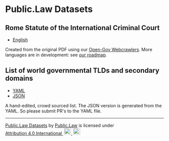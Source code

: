 # Public.Law Datasets


## Rome Statute of the International Criminal Court

* [English](https://github.com/public-law/datasets/blob/master/Intergovernmental/RomeStatute/RomeStatute.json)

Created from the original PDF using our [Open-Gov Webcrawlers](https://github.com/public-law/open-gov-crawlers).
More languages are in development: see
[our roadmap](https://github.com/orgs/public-law/projects/9/views/2).


## List of world governmental TLDs and secondary domains

* [YAML](https://github.com/public-law/datasets/blob/master/governmental_domains.yaml)
* [JSON](https://github.com/public-law/datasets/blob/master/governmental_domains.json)
 
A hand-edited, crowd sourced list. The JSON version is generated from the YAML. 
So please submit PR's to the YAML file.




----

<p xmlns:cc="http://creativecommons.org/ns#" xmlns:dct="http://purl.org/dc/terms/">
  
  <a property="dct:title" rel="cc:attributionURL" href="https://github.com/public-law/datasets">Public.Law Datasets</a> by <a rel="cc:attributionURL dct:creator" property="cc:attributionName" href="https://public.law">Public.Law</a> is licensed under <a href="http://creativecommons.org/licenses/by/4.0/?ref=chooser-v1" target="_blank" rel="license noopener noreferrer" style="display:inline-block;">Attribution 4.0 International
    <img style="height:22px!important;margin-left:3px;" src="https://mirrors.creativecommons.org/presskit/icons/cc.svg">
    <img style="height:22px!important; margin-left:3px;" src="https://mirrors.creativecommons.org/presskit/icons/by.svg">
  </a>
  
</p>
